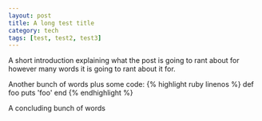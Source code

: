 ```yaml
--- 
layout: post
title: A long test title
category: tech
tags: [test, test2, test3]
---
```

<p class="excerpt">
  A short introduction explaining what the post is going to rant about for however many words it is going to rant about it for.
</p>

Another bunch of words plus some code:
{% highlight ruby linenos %}
def foo
  puts 'foo'
end
{% endhighlight %}

A concluding bunch of words